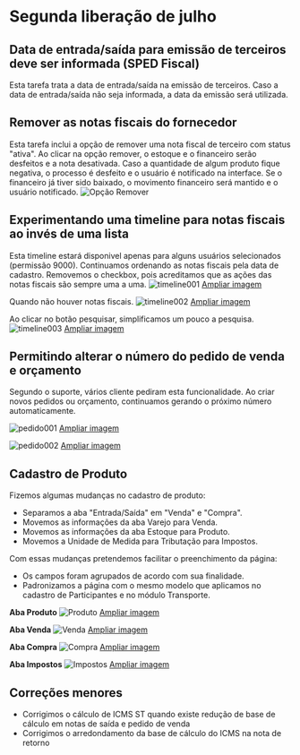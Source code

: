 # Segunda liberação de julho

## Data de entrada/saída para emissão de terceiros deve ser informada (SPED Fiscal)

Esta tarefa trata a data de entrada/saída na emissão de terceiros.
Caso a data de entrada/saída não seja informada, a data da emissão será utilizada.

## Remover as notas fiscais do fornecedor

Esta tarefa inclui a opção de remover uma nota fiscal de terceiro com status "ativa".
Ao clicar na opção remover, o estoque e o financeiro serão desfeitos e a nota desativada.
Caso a quantidade de algum produto fique negativa, o processo é desfeito e o usuário é notificado na interface.
Se o financeiro já tiver sido baixado, o movimento financeiro será mantido e o usuário notificado.
![Opção Remover](https://i.imgur.com/ZgkOg33.png)

## Experimentando uma timeline para notas fiscais ao invés de uma lista

Esta timeline estará disponivel apenas para alguns usuários selecionados (permissão 9000). Continuamos ordenando as notas fiscais pela data de cadastro. Removemos o checkbox, pois acreditamos que as ações das notas fiscais são sempre uma a uma.
![timeline001](https://i.imgur.com/BLwx2jP.png)
[Ampliar imagem](https://i.imgur.com/BLwx2jP.png)

Quando não houver notas fiscais.
![timeline002](https://i.imgur.com/dyjPhKP.png)
[Ampliar imagem](https://i.imgur.com/dyjPhKP.png)

Ao clicar no botão pesquisar, simplificamos um pouco a pesquisa.
![timeline003](https://i.imgur.com/RZKpK1f.png)
[Ampliar imagem](https://i.imgur.com/RZKpK1f.png)

## Permitindo alterar o número do pedido de venda e orçamento

Segundo o suporte, vários cliente pediram esta funcionalidade. Ao criar novos pedidos ou orçamento, continuamos gerando o próximo número automaticamente.

![pedido001](https://i.imgur.com/9pXqeoF.png)
[Ampliar imagem](https://i.imgur.com/9pXqeoF.png)

![pedido002](https://i.imgur.com/ioVkiA9.png)
[Ampliar imagem](https://i.imgur.com/ioVkiA9.png)

## Cadastro de Produto

Fizemos algumas mudanças no cadastro de produto:

- Separamos a aba "Entrada/Saída" em "Venda" e "Compra".
- Movemos as informações da aba Varejo para Venda.
- Movemos as informações da aba Estoque para Produto.
- Movemos a Unidade de Medida para Tributação para Impostos.

Com essas mudanças pretendemos facilitar o preenchimento da página:

- Os campos foram agrupados de acordo com sua finalidade.
- Padronizamos a página com o mesmo modelo que aplicamos no cadastro de Participantes e no módulo Transporte.

**Aba Produto**
![Produto](https://i.imgur.com/bHAiZlk.png)
[Ampliar imagem](https://i.imgur.com/bHAiZlk.png)

**Aba Venda**
![Venda](https://i.imgur.com/Kkb5uRQ.png)
[Ampliar imagem](https://i.imgur.com/Kkb5uRQ.png)

**Aba Compra**
![Compra](https://i.imgur.com/eX3Cd6W.png)
[Ampliar imagem](https://i.imgur.com/eX3Cd6W.png)

**Aba Impostos**
![Impostos](https://i.imgur.com/mApZA7v.png)
[Ampliar imagem](https://i.imgur.com/mApZA7v.png)

## Correções menores

* Corrigimos o cálculo de ICMS ST quando existe redução de base de cálculo em notas de saída e pedido de venda
* Corrigimos o arredondamento da base de cálculo do ICMS na nota de retorno
